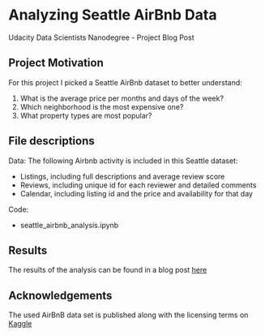 # Analyzing Seattle AirBnb Data
Udacity Data Scientists Nanodegree - Project Blog Post

## Project Motivation
For this project I picked a Seattle AirBnb dataset to better understand:
1. What is the average price per months and days of the week?
2. Which neighborhood is the most expensive one?
3. What property types are most popular?

## File descriptions
Data:
The following Airbnb activity is included in this Seattle dataset:
- Listings, including full descriptions and average review score
- Reviews, including unique id for each reviewer and detailed comments
- Calendar, including listing id and the price and availability for that day

Code:
- seattle_airbnb_analysis.ipynb

## Results
The results of the analysis can be found in a blog post <a href="https://www.kaggle.com/airbnb/seattle/data" target="_blank">here</a>

## Acknowledgements
The used AirBnB data set is published along with the licensing terms on <a href="https://www.kaggle.com/airbnb/seattle/data" target="_blank">Kaggle</a>